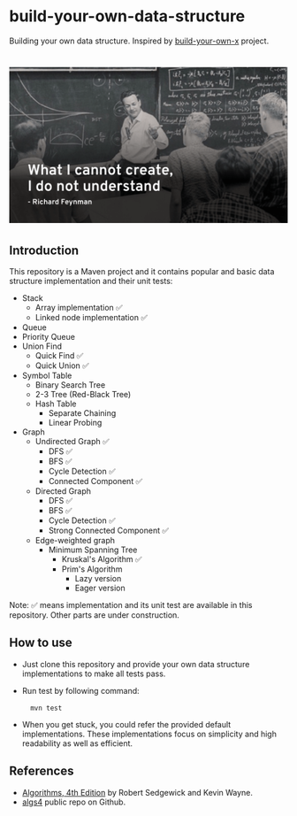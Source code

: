# build-your-own-data-structure
Building your own data structure.
Inspired by [build-your-own-x](https://github.com/danistefanovic/build-your-own-x) project.
# ![Build your own data structure](images/feynman.png)

## Introduction
This repository is a Maven project and it contains popular and basic data structure implementation and their unit tests:
* Stack
    * Array implementation :white_check_mark:
    * Linked node implementation :white_check_mark:
* Queue
* Priority Queue
* Union Find
    * Quick Find :white_check_mark:
    * Quick Union :white_check_mark:
* Symbol Table
    * Binary Search Tree
    * 2-3 Tree (Red-Black Tree)
    * Hash Table
        * Separate Chaining
        * Linear Probing
* Graph
    * Undirected Graph :white_check_mark:
        * DFS :white_check_mark:
        * BFS :white_check_mark:
        * Cycle Detection :white_check_mark:
        * Connected Component :white_check_mark:
    * Directed Graph
        * DFS :white_check_mark:
        * BFS :white_check_mark:
        * Cycle Detection :white_check_mark:
        * Strong Connected Component :white_check_mark:
    * Edge-weighted graph
        * Minimum Spanning Tree
            * Kruskal's Algorithm :white_check_mark:
            * Prim's Algorithm
                * Lazy version
                * Eager version

Note: :white_check_mark: means implementation and its unit test are available in this repository. Other parts are under construction.

## How to use
* Just clone this repository and provide your own data structure implementations to make all tests pass.
* Run test by following command:

        mvn test
    
* When you get stuck, you could refer the provided default implementations. These implementations focus on simplicity and high readability as well as efficient.  
## References
* [Algorithms, 4th Edition](http://amzn.to/13VNJi7) by Robert Sedgewick and Kevin Wayne.
* [algs4](https://github.com/kevin-wayne/algs4) public repo on Github.